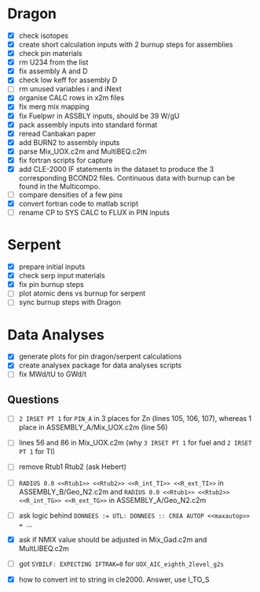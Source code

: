 # Dragon

- [x] check isotopes
- [x] create short calculation inputs with 2 burnup steps for assemblies
- [x] check pin materials
- [x] rm U234 from the list
- [x] fix assembly A and D
- [x] check low keff for assembly D
- [ ] rm unused variables i and iNext
- [x] organise CALC rows in x2m files
- [x] fix merg mix mapping
- [x] fix Fuelpwr in ASSBLY inputs, should be 39 W/gU
- [x] pack assembly inputs into standard format
- [x] reread Canbakan paper
- [x] add BURN2 to assembly inputs
- [x] parse Mix_UOX.c2m and MultiBEQ.c2m
- [x] fix fortran scripts for capture
- [x] add CLE-2000 IF statements in the dataset to produce 
      the 3 corresponding BCOND2 files. 
      Continuous data with burnup can be found in the Multicompo.
- [ ] compare densities of a few pins
- [x] convert fortran code to matlab script
- [ ] rename CP to SYS CALC to FLUX in PIN inputs

# Serpent

- [x] prepare initial inputs
- [x] check serp input materials
- [x] fix pin burnup steps
- [ ] plot atomic dens vs burnup for serpent
- [ ] sync burnup steps with Dragon

# Data Analyses

- [x] generate plots for pin dragon/serpent calculations
- [x] create analysex package for data analyses scripts
- [ ] fix MWd/tU to GWd/t

## Questions

- [ ] `2 IRSET PT 1` for `PIN_A` in 3 places for Zn (lines 105, 106, 107), whereas 1 place in ASSEMBLY_A/Mix_UOX.c2m (line 56)
- [ ] lines 56 and 86 in Mix_UOX.c2m (why `3 IRSET PT 1` for fuel and `2 IRSET PT 1` for TI)
- [ ] remove Rtub1 Rtub2 (ask Hebert)
- [ ] `RADIUS 0.0 <<Rtub1>> <<Rtub2>> <<R_int_TI>> <<R_ext_TI>>` in ASSEMBLY_B/Geo_N2.c2m and
      `RADIUS 0.0 <<Rtub1>> <<Rtub2>> <<R_int_TG>> <<R_ext_TG>>` in ASSEMBLY_A/Geo_N2.c2m

- [ ] ask logic behind `DONNEES := UTL: DONNEES :: CREA AUTOP <<maxautop>> = `...
- [x] ask if NMIX value should be adjusted in Mix_Gad.c2m and MultLIBEQ.c2m 

- [ ] got `SYBILF: EXPECTING IFTRAK=0` for `UOX_AIC_eighth_2level_g2s`
- [x] how to convert int to string in cle2000. Answer, use I_TO_S
